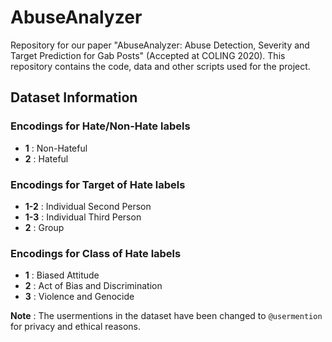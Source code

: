 # AbuseAnalyzer
Repository for our paper "AbuseAnalyzer: Abuse Detection, Severity and Target Prediction for Gab Posts" (Accepted at COLING 2020). This repository contains the code, data and other scripts used for the project.

## Dataset Information

### Encodings for Hate/Non-Hate labels
* **1** : Non-Hateful
* **2** : Hateful

### Encodings for Target of Hate labels
* **1-2** : Individual Second Person
* **1-3** : Individual Third Person
* **2** : Group

### Encodings for Class of Hate labels
* **1** : Biased Attitude
* **2** : Act of Bias and Discrimination
* **3** : Violence and Genocide

**Note** : The usermentions in the dataset have been changed to `@usermention` for privacy and ethical reasons.
